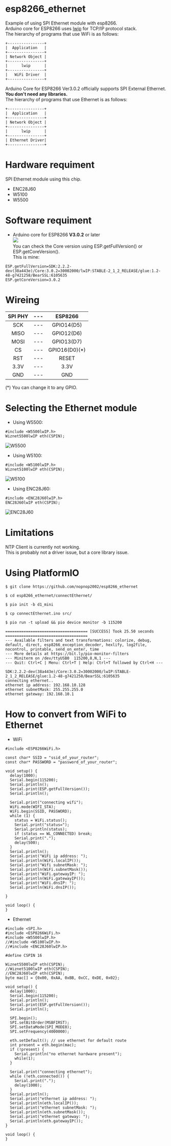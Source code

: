 # esp8266_ethernet
Example of using SPI Ethernet module with esp8266.   
Arduino core for ESP8266 uses [lwip](https://savannah.nongnu.org/projects/lwip/) for TCP/IP protocol stack.   
The hierarchy of programs that use WiFi is as follows:

```
+----------------+
|  Application   |
+----------------+
| Network Object |
+----------------+
|      lwip      |
+----------------+
|   WiFi Driver  |
+----------------+ 
```

Arduino Core for ESP8266 Ver3.0.2 officially supports SPI External Ethernet.   
__You don't need any libraries.__   
The hierarchy of programs that use Ethernet is as follows:

```
+----------------+
|  Application   |
+----------------+
| Network Object |
+----------------+
|      lwip      |
+----------------+
| Ethernet Driver|
+----------------+
```

# Hardware requiment
SPI Ethernet module using this chip.
- ENC28J60
- W5100
- W5500

# Software requiment
- Arduino core for ESP8266 __V3.0.2__ or later  
![](https://img.shields.io/badge/_IMPORTANT-important)  
You can check the Core version using ESP.getFullVersion() or ESP.getCoreVersion().   
This is mine:   
```
ESP.getFullVersion=SDK:2.2.2-dev(38a443e)/Core:3.0.2=30002000/lwIP:STABLE-2_1_2_RELEASE/glue:1.2-48-g7421258/BearSSL:6105635
ESP.getCoreVersion=3.0.2
```


# Wireing

|SPI PHY|---|ESP8266|
|:-:|:-:|:-:|
|SCK|---|GPIO14(D5)|
|MISO|---|GPIO12(D6)|
|MOSI|---|GPIO13(D7)|
|CS|---|GPIO16(D0)(*)|
|RST|---|RESET|
|3.3V|---|3.3V|
|GND|---|GND|

(*) You can change it to any GPIO.

# Selecting the Ethernet module

- Using W5500:
```
#include <W5500lwIP.h>
Wiznet5500lwIP eth(CSPIN);
```
![W5500](https://user-images.githubusercontent.com/6020549/83312712-524abd00-a24e-11ea-9c15-c5ad85022854.JPG)

- Using W5100:
```
#include <W5100lwIP.h>
Wiznet5100lwIP eth(CSPIN);
```
![W5100](https://user-images.githubusercontent.com/6020549/83312708-4f4fcc80-a24e-11ea-923d-409ddeeee855.JPG)

- Using ENC28J60:
```
#include <ENC28J60lwIP.h>
ENC28J60lwIP eth(CSPIN);
```
![ENC28J60](https://user-images.githubusercontent.com/6020549/83312722-57a80780-a24e-11ea-8ae5-f878071a8a3d.JPG)

# Limitations
NTP Client is currently not working.   
This is probably not a driver issue, but a core library issue.   


# Using PlatformIO
```
$ git clone https://github.com/nopnop2002/esp8266_ethernet

$ cd esp8266_ethernet/connectEthernet/

$ pio init -b d1_mini

$ cp connectEthernet.ino src/

$ pio run -t upload && pio device monitor -b 115200

==================================== [SUCCESS] Took 25.50 seconds ====================================
--- Available filters and text transformations: colorize, debug, default, direct, esp8266_exception_decoder, hexlify, log2file, nocontrol, printable, send_on_enter, time
--- More details at https://bit.ly/pio-monitor-filters
--- Miniterm on /dev/ttyUSB0  115200,8,N,1 ---
--- Quit: Ctrl+C | Menu: Ctrl+T | Help: Ctrl+T followed by Ctrl+H ---

SDK:2.2.2-dev(38a443e)/Core:3.0.2=30002000/lwIP:STABLE-2_1_2_RELEASE/glue:1.2-48-g7421258/BearSSL:6105635
connecting ethernet..
ethernet ip address: 192.168.10.128
ethernet subnetMask: 255.255.255.0
ethernet gateway: 192.168.10.1
```

# How to convert from WiFi to Ethernet

- WiFi
```
#include <ESP8266WiFi.h>

const char* SSID = "ssid_of_your_router";
const char* PASSWORD = "password_of_your_router";

void setup() {
  delay(1000);
  Serial.begin(115200);
  Serial.println();
  Serial.print(ESP.getFullVersion());
  Serial.println();

  Serial.print("connecting wifi");
  WiFi.mode(WIFI_STA);
  WiFi.begin(SSID, PASSWORD);
  while (1) {
    status = WiFi.status();
    Serial.print("status=");
    Serial.println(status);
    if (status == WL_CONNECTED) break;
    Serial.print(".");
    delay(500);
  }
  Serial.println();
  Serial.print("WiFi ip address: ");
  Serial.println(WiFi.localIP());
  Serial.print("Wifi subnetMask: ");
  Serial.println(WiFi.subnetMask());
  Serial.print("WiFi.gatewayIP: ");
  Serial.println(WiFi.gatewayIP());
  Serial.print("WiFi.dnsIP: ");
  Serial.println(WiFi.dnsIP());

}

void loop() {
}
```

- Ethernet
```
#include <SPI.h>
#include <ESP8266WiFi.h>
#include <W5500lwIP.h>
//#include <W5100lwIP.h>
//#include <ENC28J60lwIP.h>

#define CSPIN 16

Wiznet5500lwIP eth(CSPIN);
//Wiznet5100lwIP eth(CSPIN);
//ENC28J60lwIP eth(CSPIN);
byte mac[] = {0x00, 0xAA, 0xBB, 0xCC, 0xDE, 0x02};

void setup() {
  delay(1000);
  Serial.begin(115200);
  Serial.println();
  Serial.print(ESP.getFullVersion());
  Serial.println();

  SPI.begin();
  SPI.setBitOrder(MSBFIRST);
  SPI.setDataMode(SPI_MODE0);
  SPI.setFrequency(4000000);

  eth.setDefault(); // use ethernet for default route
  int present = eth.begin(mac);
  if (!present) {
    Serial.println("no ethernet hardware present");
    while(1);
  }
  
  Serial.print("connecting ethernet");
  while (!eth.connected()) {
    Serial.print(".");
    delay(1000);
  }
  Serial.println();
  Serial.print("ethernet ip address: ");
  Serial.println(eth.localIP());
  Serial.print("ethernet subnetMask: ");
  Serial.println(eth.subnetMask());
  Serial.print("ethernet gateway: ");
  Serial.println(eth.gatewayIP());
}

void loop() {
}
```


